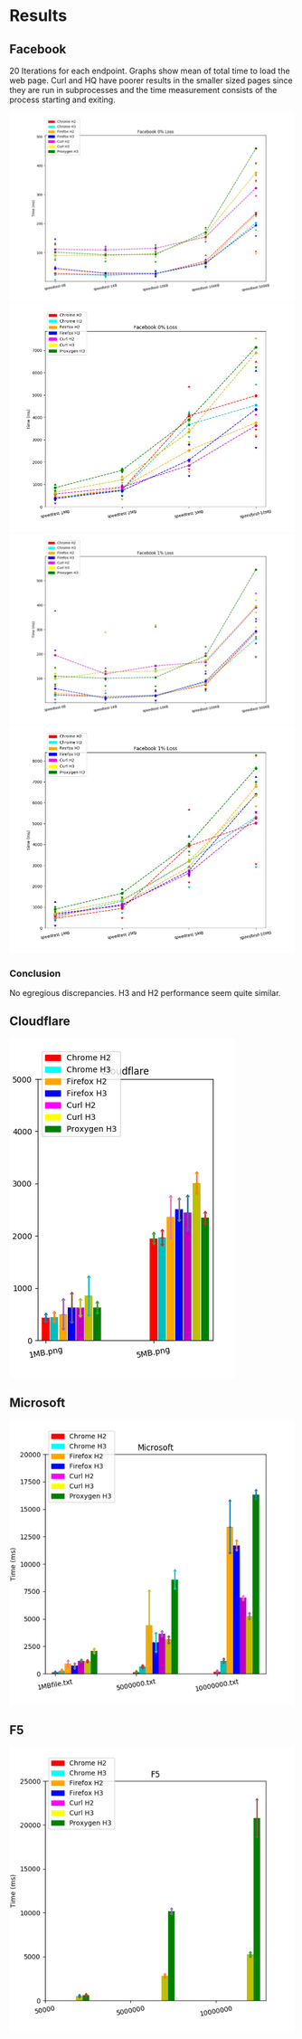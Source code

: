 # Results

## Facebook

20 Iterations for each endpoint. Graphs show mean of total time to load the web 
page. Curl and HQ have poorer results in the smaller sized pages since they are
run in subprocesses and the time measurement consists of the process starting 
and exiting.

![fb-kb-0](./graphs/FB-KB-loss_0.png)
![fb-mb-0](./graphs/FB-MB-loss_0.png)
![fb-kb-1](./graphs/FB-KB-loss_1.png)
![fb-mb-1](./graphs/FB-MB-loss_1.png)

### Conclusion

No egregious discrepancies. H3 and H2 performance seem quite similar.

## Cloudflare

![cf](./graphs/CF.png)

## Microsoft

![ms](./graphs/MS.png)

## F5

![f5](./graphs/F5.png)